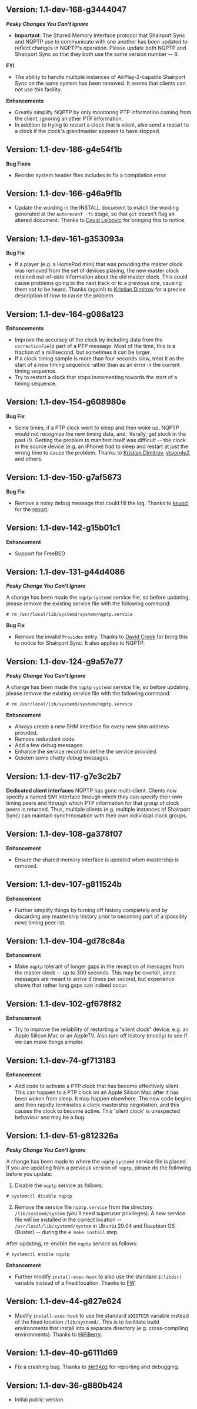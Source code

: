 ## Version: 1.1-dev-168-g3444047
***Pesky Changes You Can't Ignore***

* **Important**. The Shared Memory Interface protocol that Shairport Sync and NQPTP use to communicate with one another has been updated to reflect changes in NQPTP's operation. Please update both NQPTP and Shairport Sync so that they both use the same version number -- 8.

**FYI**

* The ability to handle multiple instances of AirPlay-2-capable Shairport Sync on the same system has been removed. It seems that clients can not use this facility.

**Enhancements**
* Greatly simplify NQPTP by only monitoring PTP information coming from the client, ignoring all other PTP information.
* In addition to trying to restart a clock that is silent, also send a restart to a clock if the clock's grandmaster appears to have stopped.

## Version: 1.1-dev-186-g4e54f1b
**Bug Fixes**
* Reorder system header files includes to fix a compilation error.

## Version: 1.1-dev-166-g46a9f1b
* Update the wording in the INSTALL document to match the wording generated at the `autoreconf -fi` stage, so that `git` doesn't flag an altered document. Thanks to [David Leibovic](https://github.com/dasl-) for bringing this to notice.

## Version: 1.1-dev-161-g353093a
**Bug Fix**
* If a player (e.g. a HomePod mini) that was providing the master clock was removed from the set of devices playing, the new master clock retained out-of-date information about the old master clock. This could cause problems going to the next track or to a previous one, causing them not to be heard. Thanks (again!) to [Kristian Dimitrov](https://github.com/Kristian8606) for a precise description of how to cause the problem.

## Version: 1.1-dev-164-g086a123
**Enhancements**
* Improve the accuracy of the clock by including data from the `correctionField` part of a PTP message. Most of the time, this is a fraction of a millisecond, but sometimes it can be larger.
* If a clock timing sample is more than four seconds slow, treat it as the start of a new timing sequence rather than as an error in the current timing sequence.
* Try to restart a clock that stops incrementing towards the start of a timing sequence.

## Version: 1.1-dev-154-g608980e
**Bug Fix**
* Some times, if a PTP clock went to sleep and then woke up, NQPTP would not recognise the new timing data, and, literally, get stuck in the past (!). Getting the problem to manifest itself was difficult -- the clock in the source device (e.g. an iPhone) had to sleep and restart at just the wrong time to cause the problem. Thanks to [Kristian Dimitrov](https://github.com/Kristian8606), [vision4u2](https://github.com/vision4u2) and others.

## Version: 1.1-dev-150-g7af5673
**Bug Fix**
* Remove a noisy debug message that could fill the log. Thanks to [kevocl](https://github.com/kevocl) for the [report](https://github.com/mikebrady/shairport-sync/issues/1481).

## Version: 1.1-dev-142-g15b01c1
**Enhancement**
* Support for FreeBSD

## Version: 1.1-dev-131-g44d4086
***Pesky Change You Can't Ignore***

A change has been made the `nqptp` `systemd` service file, so before updating, please remove the existing service file with the following command:
```
# rm /usr/local/lib/systemd/system/nqptp.service
```
**Bug Fix**
* Remove the invalid `Provides` entry. Thanks to [David Crook](https://github.com/idcrook) for bring this to notice for Shairport Sync. It also applies to NQPTP.

## Version: 1.1-dev-124-g9a57e77
***Pesky Change You Can't Ignore***

A change has been made the `nqptp` `systemd` service file, so before updating, please remove the existing service file with the following command:
```
# rm /usr/local/lib/systemd/system/nqptp.service
```
**Enhancement**
* Always create a new SHM interface for every new shm address provided.
* Remove redundant code.
* Add a few debug messages.
* Enhance the service record to define the service provided.
* Quieten some chatty debug messages.

## Version: 1.1-dev-117-g7e3c2b7
**Dedicated client interfaces**
NQPTP has gone multi-client. Clients now specify a named SMI interface through which they can specify their own timing peers and through which PTP information for that group of clock peers is returned. Thus, multiple clients (e.g. multiple instances of Shairport Sync) can maintain synchrnoisation with their own individual clock groups.

## Version: 1.1-dev-108-ga378f07
**Enhancement**
* Ensure the shared memory interface is updated when mastership is removed.

## Version: 1.1-dev-107-g811524b
**Enhancement**
* Further simplify things by turning off history completely and by discarding any mastership history prior to becoming part of a (possibly new) timing peer list.

## Version: 1.1-dev-104-gd78c84a
**Enhancement**
* Make `nqptp` tolerant of longer gaps in the reception of messages from the master clock -- up to 300 seconds. This may be overkill, since messages are meant to arrive 8 times per second, but experience shows that rather long gaps can indeed occur.

## Version: 1.1-dev-102-gf678f82
**Enhancement**
* Try to improve the reliability of restarting a "silent clock" device, e.g. an Apple Silicon Mac or an AppleTV. Also turn off history (mostly) to see if we can make things simpler.

## Version: 1.1-dev-74-gf713183
**Enhancement**
* Add code to activate a PTP clock that has become effectively silent. This can happen to a PTP clock on an Apple Silicon Mac after it has been woken from sleep. It may happen elsewhere.
The new code begins and then rapidly terminates a clock mastership negotiation, and this causes the clock to become active.
This 'silent clock' is unexpected behaviour and may be a bug.

## Version: 1.1-dev-51-g812326a
***Pesky Change You Can't Ignore***

A change has been made to where the `nqptp` `systemd` service file is placed. If you are updating from a previous version of `nqptp`, please do the following before you update:
1. Disable the `nqptp` service as follows:
```
# systemctl disable nqptp
```
2. Remove the service file `nqptp.service` from the directory `/lib/systemd/system` (you'll need superuser privileges). A new service file will be installed in the correct location -- `/usr/local/lib/systemd/system` in Ubuntu 20.04 and Raspbian OS (Buster) -- during the `# make install` step.

After updating, re-enable the `nqptp` service as follows:
```
# systemctl enable nqptp
```

**Enhancement**
* Further modify `install-exec-hook` to also use the standard `$(libdir)` variable instead of a fixed location. Thanks to [FW](https://github.com/fwcd).

## Version: 1.1-dev-44-g827e624
* Modify `install-exec-hook` to use the standard `$DESTDIR` variable instead of the fixed location `/lib/systemd/`. This is to facilitate build environments that install into a separate directory (e.g. cross-compiling environments). Thanks to [HiFiBerry](https://github.com/hifiberry).

## Version: 1.1-dev-40-g6111d69
* Fix a crashing bug. Thanks to [ste94pz](https://github.com/ste94pz) for reporting and debugging.

## Version: 1.1-dev-36-g880b424
* Initial public version.

